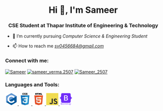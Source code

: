 <h1 align="center">Hi 👋, I'm Sameer</h1>
<h3 align="center">CSE Student at Thapar Institute of Engineering & Technology</h3>

- 🌱 I’m currently pursuing *Computer Science & Engineering Student*

- 📫 How to reach me *sv0456684@gmail.com*

<h3 align="left">Connect with me:</h3>
<p align="left">
<a href="https://www.linkedin.com/in/sameer-verma-722108286/" target="blank"><img align="center" src="https://raw.githubusercontent.com/rahuldkjain/github-profile-readme-generator/master/src/images/icons/Social/linked-in-alt.svg" alt="Sameer" height="30" width="40" /></a>
<a href="https://instagram.com/sameer_verma.2507" target="blank"><img align="center" src="https://raw.githubusercontent.com/rahuldkjain/github-profile-readme-generator/master/src/images/icons/Social/instagram.svg" alt="sameer_verma.2507" height="30" width="40" /></a>
<a href="https://www.leetcode.com/Sameer_2507" target="blank"><img align="center" src="https://raw.githubusercontent.com/rahuldkjain/github-profile-readme-generator/master/src/images/icons/Social/leet-code.svg" alt="Sameer_2507" height="30" width="40" /></a>
</p>

<h3 align="left">Languages and Tools:</h3>
<p align="left"> <a href="https://www.cprogramming.com/" target="_blank" rel="noreferrer"> <img src="https://raw.githubusercontent.com/devicons/devicon/master/icons/c/c-original.svg" alt="c" width="40" height="40"/> </a> <a href="https://www.w3schools.com/css/" target="_blank" rel="noreferrer"> <img src="https://raw.githubusercontent.com/devicons/devicon/master/icons/css3/css3-original-wordmark.svg" alt="css3" width="40" height="40"/> </a> <a href="https://www.w3.org/html/" target="_blank" rel="noreferrer"> <img src="https://raw.githubusercontent.com/devicons/devicon/master/icons/html5/html5-original-wordmark.svg" alt="html5" width="40" height="40"/> </a> <a href="https://developer.mozilla.org/en-US/docs/Web/JavaScript" target="_blank" rel="noreferrer"> <img src="https://raw.githubusercontent.com/devicons/devicon/master/icons/javascript/javascript-original.svg" alt="javascript" width="40" height="40"/> </a><a href="https://getbootstrap.com" target="_blank" rel="noreferrer"> <img src="https://raw.githubusercontent.com/devicons/devicon/master/icons/bootstrap/bootstrap-plain-wordmark.svg" alt="bootstrap" width="40" height="40"/> </a> </p>

<!---
First-Repos is a ✨ special ✨ repository because its README.md (this file) appears on your GitHub profile.
You can click the Preview link to take a look at your changes.
--->
